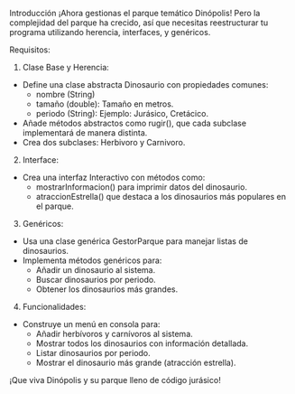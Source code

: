Introducción
¡Ahora gestionas el parque temático Dinópolis! Pero la complejidad del parque ha crecido, así que necesitas reestructurar tu programa utilizando herencia, interfaces, y genéricos.

Requisitos:
1. Clase Base y Herencia:
- Define una clase abstracta Dinosaurio con propiedades comunes:
    + nombre (String)
    + tamaño (double): Tamaño en metros.
    + periodo (String): Ejemplo: Jurásico, Cretácico.
- Añade métodos abstractos como rugir(), que cada subclase implementará de manera distinta.
- Crea dos subclases: Herbivoro y Carnivoro.
2. Interface:
- Crea una interfaz Interactivo con métodos como:
    + mostrarInformacion() para imprimir datos del dinosaurio.
    + atraccionEstrella() que destaca a los dinosaurios más populares en el parque.
3. Genéricos:
- Usa una clase genérica GestorParque<T> para manejar listas de dinosaurios.
- Implementa métodos genéricos para:
    + Añadir un dinosaurio al sistema.
    + Buscar dinosaurios por periodo.
    + Obtener los dinosaurios más grandes.
4. Funcionalidades:
- Construye un menú en consola para:
    + Añadir herbívoros y carnívoros al sistema.
    + Mostrar todos los dinosaurios con información detallada.
    + Listar dinosaurios por periodo.
    + Mostrar el dinosaurio más grande (atracción estrella).

¡Que viva Dinópolis y su parque lleno de código jurásico! 
